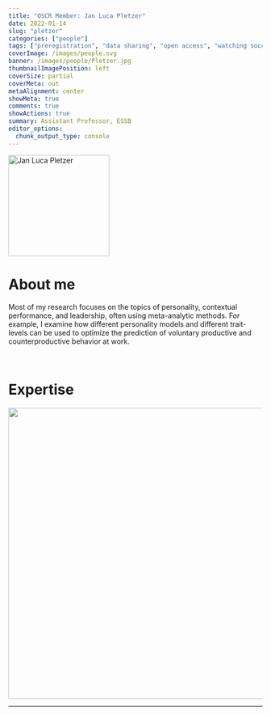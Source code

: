```yaml
---
title: "OSCR Member: Jan Luca Pletzer"
date: 2022-01-14
slug: "pletzer"
categories: ["people"]
tags: ["preregistration", "data sharing", "open access", "watching soccer", "school-essb"] # top 3 categories + unique + school
coverImage: /images/people.svg
banner: /images/people/Pletzer.jpg
thumbnailImagePosition: left
coverSize: partial
coverMeta: out
metaAlignment: center
showMeta: true
comments: true
showActions: true
summary: Assistant Professor, ESSB
editor_options: 
  chunk_output_type: console
---
```


<!-- EMAIL -->
<p>
  <a href="mailto:pletzer@essb.eur.nl">
  <img border="0" alt="Jan Luca Pletzer" src="/images/people/Pletzer.jpg" width="200" height="200" align="center">
  </a>
</p>


<p align="center">
<!--  CV -->
  <a href="https://www.dropbox.com/s/o6wlxdyaumbkj7d/CV_Pletzer%20v2.docx?dl=0" class="fa-solid fa-file" style="color:#000000;">
  </a> 

<!-- TWITTER  -->
  <a href="https://twitter.com/janlucapletzer" class="fa-brands fa-x-twitter" style="color:#000000;">
  </a>


<!-- GOOGLE SCHOLAR
  <a href="" class="fa-brands fa-google-scholar" style="color:#000000;">
  </a>
  -->
  
<!-- RESEARCHGATE 
  <a href="" class="fa-brands fa-researchgate" style="color:#000000;">
  </a>
   --> 
  
<!-- LINKEDIN 
  <a href="" class="fa-brands fa-linkedin" style="color:#000000;">
  </a> -->  
  
  <!-- ORCID 
  <a href="" class="fa-brands fa-orcid" style="color:#000000;">
  </a> -->

<!-- PERSONAL WEBSITE  -->
  <a href="https://www.janlucapletzer.com" class="fa-solid fa-link" style="color:#000000;">
  </a>

<!-- GITHUB 
  <a href="" class="fa-brands fa-github" style="color:#000000;"> 
  </a> -->
</p>

# About me

Most of my research focuses on the topics of personality, contextual performance, and leadership, often using meta-analytic methods. For example, I examine how different personality models and different trait-levels can be used to optimize the prediction of voluntary productive and counterproductive behavior at work.


<BR>

# Expertise

<img src="{{< blogdown/postref >}}index_files/figure-html/radarPlot-1.png" width="576" />

***


